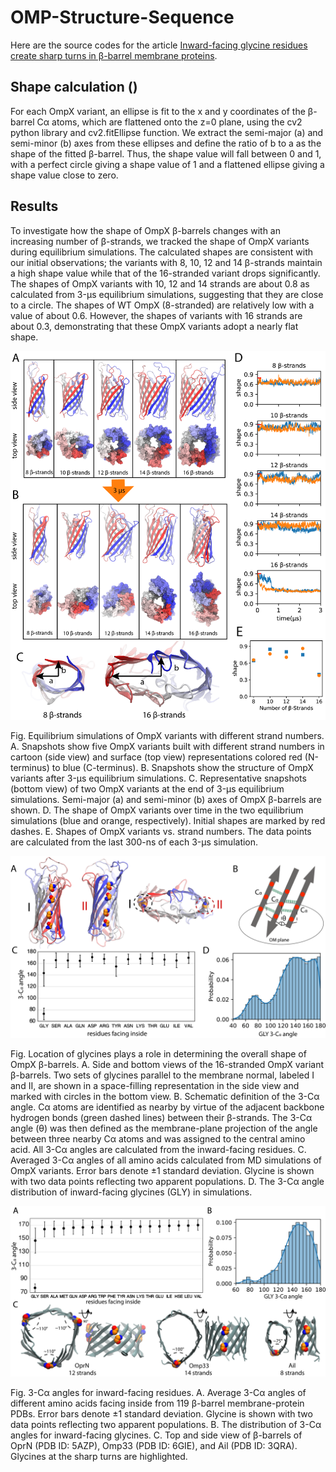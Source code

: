 # OMP-Structure-Sequence

Here are the source codes for the article [Inward-facing glycine residues create sharp turns in β-barrel membrane proteins](https://www.sciencedirect.com/science/article/pii/S0005273621001127).

## Shape calculation ()
For each OmpX variant, an ellipse is fit to the x and y coordinates of the β-barrel Cα atoms, which are flattened onto the z=0 plane, using the cv2 python library and cv2.fitEllipse function. We extract the semi-major (a) and semi-minor (b) axes from these ellipses and define the ratio of b to a as the shape of the fitted β-barrel. Thus, the shape value will fall between 0 and 1, with a perfect circle giving a shape value of 1 and a flattened ellipse giving a shape value close to zero. 

## Results

To investigate how the shape of OmpX β-barrels changes with an increasing number of β-strands, we tracked the shape of OmpX variants during equilibrium simulations. The calculated shapes are consistent with our initial observations; the variants with 8, 10, 12 and 14 β-strands maintain a high shape value while that of the 16-stranded variant drops significantly. The shapes of OmpX variants with 10, 12 and 14 strands are about 0.8 as calculated from 3-μs equilibrium simulations, suggesting that they are close to a circle. The shapes of WT OmpX (8-stranded) are relatively low with a value of about 0.6. However, the shapes of variants with 16 strands are about 0.3, demonstrating that these OmpX variants adopt a nearly flat shape.

<p align="center">
  <img src="https://github.com/zzhang624/OMP-Structure-Sequence/blob/main/figs/f1_new.png">
</p>
Fig. Equilibrium simulations of OmpX variants with different strand numbers. A. Snapshots show five OmpX variants built with different strand numbers in cartoon (side view) and surface (top view) representations colored red (N-terminus) to blue (C-terminus). B. Snapshots show the structure of OmpX variants after 3-μs equilibrium simulations. C. Representative snapshots (bottom view) of two OmpX variants at the end of 3-μs equilibrium simulations. Semi-major (a) and semi-minor (b) axes of OmpX β-barrels are shown. D. The shape of OmpX variants over time in the two equilibrium simulations (blue and orange, respectively). Initial shapes are marked by red dashes. E. Shapes of OmpX variants vs. strand numbers. The data points are calculated from the last 300-ns of each 3-μs simulation.


<p align="center">
  <img src="https://github.com/zzhang624/OMP-Structure-Sequence/blob/main/figs/f3_new.png">
</p>

Fig. Location of glycines plays a role in determining the overall shape of OmpX β-barrels. A. Side and bottom views of the 16-stranded OmpX variant β-barrels. Two sets of glycines parallel to the membrane normal, labeled I and II, are shown in a space-filling representation in the side view and marked with circles in the bottom view. B. Schematic definition of the 3-Cα angle. Cα atoms are identified as nearby by virtue of the adjacent backbone hydrogen bonds (green dashed lines) between their β-strands. The 3-Cα angle (θ) was then defined as the membrane-plane projection of the angle between three nearby Cα atoms and was assigned to the central amino acid. All 3-Cα angles are calculated from the inward-facing residues. C. Averaged 3-Cα angles of all amino acids calculated from MD simulations of OmpX variants. Error bars denote ±1 standard deviation. Glycine is shown with two data points reflecting two apparent populations. D. The 3-Cα angle distribution of inward-facing glycines (GLY) in simulations.


<p align="center">
  <img src="https://github.com/zzhang624/OMP-Structure-Sequence/blob/main/figs/f5.png">
</p>

Fig. 3-Cα angles for inward-facing residues. A. Average 3-Cα angles of different amino acids facing inside from 119 β-barrel membrane-protein PDBs. Error bars denote ±1 standard deviation. Glycine is shown with two data points reflecting two apparent populations. B. The distribution of 3-Cα angles for inward-facing glycines. C. Top and side view of β-barrels of OprN (PDB ID: 5AZP), Omp33 (PDB ID: 6GIE), and Ail (PDB ID: 3QRA). Glycines at the sharp turns are highlighted.
